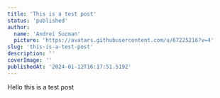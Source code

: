 ```yaml
---
title: 'This is a test post'
status: 'published'
author:
  name: 'Andrei Sucman'
  picture: 'https://avatars.githubusercontent.com/u/67225216?v=4'
slug: 'this-is-a-test-post'
description: ''
coverImage: ''
publishedAt: '2024-01-12T16:17:51.519Z'
---
```


Hello this is a test post
